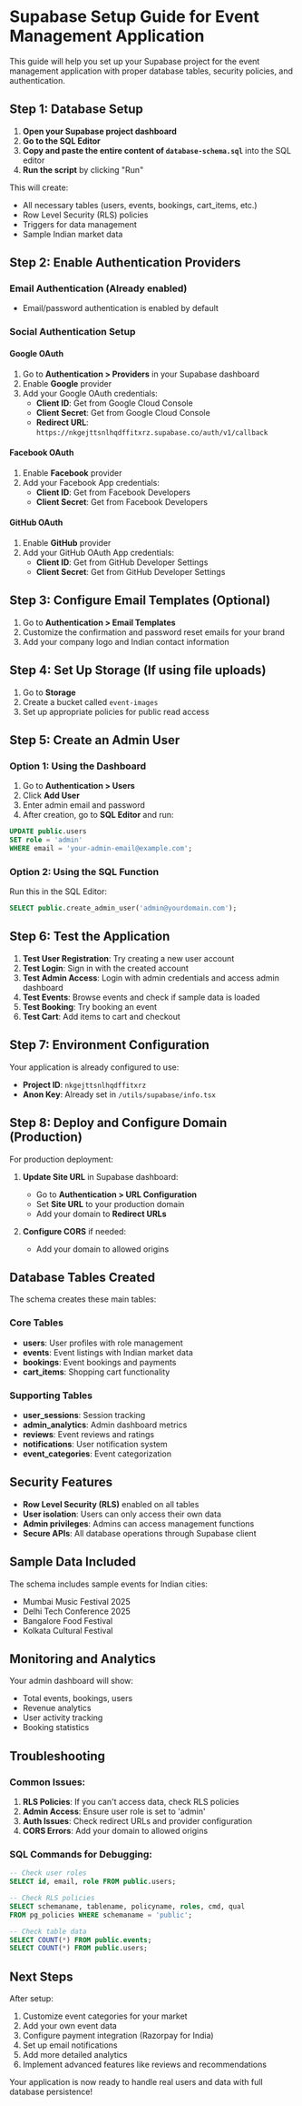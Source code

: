 # Supabase Setup Guide for Event Management Application

This guide will help you set up your Supabase project for the event management application with proper database tables, security policies, and authentication.

## Step 1: Database Setup

1. **Open your Supabase project dashboard**
2. **Go to the SQL Editor**
3. **Copy and paste the entire content of `database-schema.sql`** into the SQL editor
4. **Run the script** by clicking "Run"

This will create:
- All necessary tables (users, events, bookings, cart_items, etc.)
- Row Level Security (RLS) policies
- Triggers for data management
- Sample Indian market data

## Step 2: Enable Authentication Providers

### Email Authentication (Already enabled)
- Email/password authentication is enabled by default

### Social Authentication Setup

#### Google OAuth
1. Go to **Authentication > Providers** in your Supabase dashboard
2. Enable **Google** provider
3. Add your Google OAuth credentials:
   - **Client ID**: Get from Google Cloud Console
   - **Client Secret**: Get from Google Cloud Console
   - **Redirect URL**: `https://nkgejttsnlhqdffitxrz.supabase.co/auth/v1/callback`

#### Facebook OAuth
1. Enable **Facebook** provider
2. Add your Facebook App credentials:
   - **Client ID**: Get from Facebook Developers
   - **Client Secret**: Get from Facebook Developers

#### GitHub OAuth
1. Enable **GitHub** provider
2. Add your GitHub OAuth App credentials:
   - **Client ID**: Get from GitHub Developer Settings
   - **Client Secret**: Get from GitHub Developer Settings

## Step 3: Configure Email Templates (Optional)

1. Go to **Authentication > Email Templates**
2. Customize the confirmation and password reset emails for your brand
3. Add your company logo and Indian contact information

## Step 4: Set Up Storage (If using file uploads)

1. Go to **Storage**
2. Create a bucket called `event-images`
3. Set up appropriate policies for public read access

## Step 5: Create an Admin User

### Option 1: Using the Dashboard
1. Go to **Authentication > Users**
2. Click **Add User**
3. Enter admin email and password
4. After creation, go to **SQL Editor** and run:
```sql
UPDATE public.users 
SET role = 'admin' 
WHERE email = 'your-admin-email@example.com';
```

### Option 2: Using the SQL Function
Run this in the SQL Editor:
```sql
SELECT public.create_admin_user('admin@yourdomain.com');
```

## Step 6: Test the Application

1. **Test User Registration**: Try creating a new user account
2. **Test Login**: Sign in with the created account
3. **Test Admin Access**: Login with admin credentials and access admin dashboard
4. **Test Events**: Browse events and check if sample data is loaded
5. **Test Booking**: Try booking an event
6. **Test Cart**: Add items to cart and checkout

## Step 7: Environment Configuration

Your application is already configured to use:
- **Project ID**: `nkgejttsnlhqdffitxrz`
- **Anon Key**: Already set in `/utils/supabase/info.tsx`

## Step 8: Deploy and Configure Domain (Production)

For production deployment:

1. **Update Site URL** in Supabase dashboard:
   - Go to **Authentication > URL Configuration**
   - Set **Site URL** to your production domain
   - Add your domain to **Redirect URLs**

2. **Configure CORS** if needed:
   - Add your domain to allowed origins

## Database Tables Created

The schema creates these main tables:

### Core Tables
- **users**: User profiles with role management
- **events**: Event listings with Indian market data
- **bookings**: Event bookings and payments
- **cart_items**: Shopping cart functionality

### Supporting Tables
- **user_sessions**: Session tracking
- **admin_analytics**: Admin dashboard metrics
- **reviews**: Event reviews and ratings
- **notifications**: User notification system
- **event_categories**: Event categorization

## Security Features

- **Row Level Security (RLS)** enabled on all tables
- **User isolation**: Users can only access their own data
- **Admin privileges**: Admins can access management functions
- **Secure APIs**: All database operations through Supabase client

## Sample Data Included

The schema includes sample events for Indian cities:
- Mumbai Music Festival 2025
- Delhi Tech Conference 2025
- Bangalore Food Festival
- Kolkata Cultural Festival

## Monitoring and Analytics

Your admin dashboard will show:
- Total events, bookings, users
- Revenue analytics
- User activity tracking
- Booking statistics

## Troubleshooting

### Common Issues:

1. **RLS Policies**: If you can't access data, check RLS policies
2. **Admin Access**: Ensure user role is set to 'admin'
3. **Auth Issues**: Check redirect URLs and provider configuration
4. **CORS Errors**: Add your domain to allowed origins

### SQL Commands for Debugging:

```sql
-- Check user roles
SELECT id, email, role FROM public.users;

-- Check RLS policies
SELECT schemaname, tablename, policyname, roles, cmd, qual 
FROM pg_policies WHERE schemaname = 'public';

-- Check table data
SELECT COUNT(*) FROM public.events;
SELECT COUNT(*) FROM public.users;
```

## Next Steps

After setup:
1. Customize event categories for your market
2. Add your own event data
3. Configure payment integration (Razorpay for India)
4. Set up email notifications
5. Add more detailed analytics
6. Implement advanced features like reviews and recommendations

Your application is now ready to handle real users and data with full database persistence!